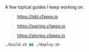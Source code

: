 A few topical guides I keep working on.

> https://tdd.cfapps.io

> https://pairing.cfapps.io

> https://stories.cfapps.io

```bash
./build.sh && ./deploy.sh
```